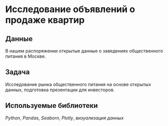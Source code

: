 # Исследование объявлений о продаже квартир
## Данные

В нашем распоряжении открытые данные о заведениях общественного питания в Москве.

## Задача

Исследование рынка общественного питания на основе открытых данных, подготовка презентации для инвесторов.

## Используемые библиотеки
*Python*, *Pandas*, *Seaborn*, *Plotly*, *визуализация данных*

